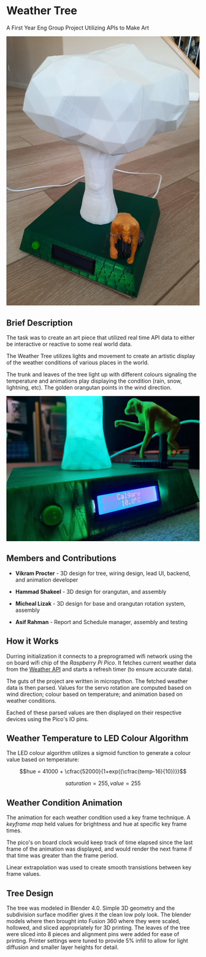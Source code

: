 # Weather Tree
A First Year Eng Group Project Utilizing APIs to Make Art

![Image of Weather Tree][imgpath]

## Brief Description
The task was to create an art piece that utilized real time API data to either be interactive or reactive to some real world data. 

The Weather Tree utilizes lights and movement to create an artistic display of the weather conditions of various places in the world. 

The trunk and leaves of the tree light up with different colours signaling the temperature and animations play displaying the condition (rain, snow, lightning, etc). The golden orangutan points in the wind direction.


![Image of Weather Tree On][img2path]


## Members and Contributions
- **Vikram Procter** - 3D design for tree, wiring design, lead UI, backend, and animation developer

- **Hammad Shakeel** - 3D design for orangutan, and assembly

- **Micheal Lizak** - 3D design for base and orangutan rotation system, assembly

- **Asif Rahman** - Report and Schedule manager, assembly and testing


## How it Works
Durring initialization it connects to a preprogramed wifi network using the on board wifi chip of the *Raspberry Pi Pico*. It fetches current weather data from the [Weather API][apiLink] and starts a refresh timer (to ensure accurate data). 

The guts of the project are written in micropython. The fetched weather data is then parsed. Values for the servo rotation are computed based on wind direction; colour based on temperature; and animation based on weather conditions.

Eached of these parsed values are then displayed on their respective devices using the Pico's IO pins.


## Weather Temperature to LED Colour Algorithm
The LED colour algorithm utilizes a sigmoid function to generate a colour value based on temperature:

$$hue = 41000 + \cfrac{52000}{1+exp({\cfrac{temp-16}{10})}}$$

$$saturation = 255, value = 255$$


## Weather Condition Animation
The animation for each weather condition used a key frame technique. A *keyframe map* held values for brightness and hue at specific key frame times. 

The pico's on board clock would keep track of time elapsed since the last frame of the animation was displayed, and would render the next frame if that time was greater than the frame period.

Linear extrapolation was used to create smooth transistions between key frame values.

## Tree Design
The tree was modeled in Blender 4.0. Simple 3D geometry and the subdivision surface modifier gives it the clean low poly look. The blender models where then brought into Fusion 360 where they were scaled, hollowed, and sliced appropriately for 3D printing. The leaves of the tree were sliced into 8 pieces and alignment pins were added for ease of printing. Printer settings were tuned to provide 5% infill to allow for light diffusion and smaller layer heights for detail. 



[imgpath]: /img/titlepic.jpeg
[img2path]: /img/accentpic.jpeg
[apiLink]: https://www.weatherapi.com/